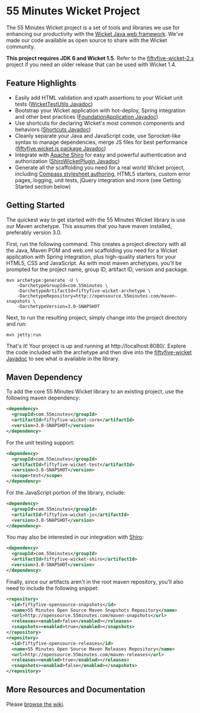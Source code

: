 # 55 Minutes Wicket Project

The 55 Minutes Wicket project is a set of tools and libraries we use for enhancing our productivity with the [Wicket Java web framework](http://wicket.apache.org/). We've made our code available as open source to share with the Wicket community.

**This project requires JDK 6 and Wicket 1.5.** Refer to the [fiftyfive-wicket-2.x](https://github.com/55minutes/fiftyfive-wicket-2.x) project if you need an older release that can be used with Wicket 1.4.

## Feature Highlights

* Easily add HTML validation and xpath assertions to your Wicket unit tests ([WicketTestUtils Javadoc](http://opensource.55minutes.com/apidocs/fiftyfive-wicket-all/3.0-SNAPSHOT/index.html?fiftyfive/wicket/test/WicketTestUtils.html))
* Bootstrap your Wicket application with hot-deploy, Spring integration and other best practices ([FoundationApplication Javadoc](http://opensource.55minutes.com/apidocs/fiftyfive-wicket-all/3.0-SNAPSHOT/index.html?fiftyfive/wicket/FoundationApplication.html))
* Use shortcuts for declaring Wicket's most common components and behaviors ([Shortcuts Javadoc](http://opensource.55minutes.com/apidocs/fiftyfive-wicket-all/3.0-SNAPSHOT/index.html?fiftyfive/wicket/util/Shortcuts.html))
* Cleanly separate your Java and JavaScript code, use Sprocket-like syntax to manage dependencies, merge JS files for best performance ([fiftyfive.wicket.js package Javadoc](http://opensource.55minutes.com/apidocs/fiftyfive-wicket-all/3.0-SNAPSHOT/index.html?fiftyfive/wicket/js/package-summary.html))
* Integrate with [Apache Shiro](http://shiro.apache.org) for easy and powerful authentication and authorization ([ShiroWicketPlugin Javadoc](http://opensource.55minutes.com/apidocs/fiftyfive-wicket-all/3.0-SNAPSHOT/index.html?fiftyfive/wicket/shiro/ShiroWicketPlugin.html))
* Generate all the scaffolding you need for a real world Wicket project, including [Compass stylesheet authoring](http://compass-style.org/), HTML5 starters, custom error pages, logging, unit tests, jQuery integration and more (see Getting Started section below)

## Getting Started

The quickest way to get started with the 55 Minutes Wicket library is use our Maven archetype. This assumes that you have maven installed, preferably version 3.0.

First, run the following command. This creates a project directory with all the Java, Maven POM and web.xml scaffolding you need for a Wicket application with Spring integration, plus high-quality starters for your HTML5, CSS and JavaScript. As with most maven archetypes, you'll be prompted for the project name, group ID, artifact ID, version and package.

    mvn archetype:generate -U \
        -DarchetypeGroupId=com.55minutes \
        -DarchetypeArtifactId=fiftyfive-wicket-archetype \
        -DarchetypeRepository=http://opensource.55minutes.com/maven-snapshots \
        -DarchetypeVersion=3.0-SNAPSHOT

Next, to run the resulting project, simply change into the project directory and run:

    mvn jetty:run

That's it! Your project is up and running at http://localhost:8080/. Explore the code included with the archetype and then dive into the [fiftyfive-wicket Javadoc](http://opensource.55minutes.com/apidocs/fiftyfive-wicket-all/3.0-SNAPSHOT/) to see what is available in the library.

## Maven Dependency

To add the core 55 Minutes Wicket library to an existing project, use the following maven dependency:

```xml
<dependency>
  <groupId>com.55minutes</groupId>
  <artifactId>fiftyfive-wicket-core</artifactId>
  <version>3.0-SNAPSHOT</version>
</dependency>
```

For the unit testing support:

```xml
<dependency>
  <groupId>com.55minutes</groupId>
  <artifactId>fiftyfive-wicket-test</artifactId>
  <version>3.0-SNAPSHOT</version>
  <scope>test</scope>
</dependency>
```

For the JavaScript portion of the library, include:

```xml
<dependency>
  <groupId>com.55minutes</groupId>
  <artifactId>fiftyfive-wicket-js</artifactId>
  <version>3.0-SNAPSHOT</version>
</dependency>
```

You may also be interested in our integration with [Shiro](http://shiro.apache.org):

```xml
<dependency>
  <groupId>com.55minutes</groupId>
  <artifactId>fiftyfive-wicket-shiro</artifactId>
  <version>3.0-SNAPSHOT</version>
</dependency>
```

Finally, since our artifacts aren't in the root maven repository, you'll also need to include the following snippet:

```xml
<repository>
  <id>fiftyfive-opensource-snapshots</id>
  <name>55 Minutes Open Source Maven Snapshots Repository</name>
  <url>http://opensource.55minutes.com/maven-snapshots</url>
  <releases><enabled>false</enabled></releases>
  <snapshots><enabled>true</enabled></snapshots>
</repository>
<repository>
  <id>fiftyfive-opensource-releases</id>
  <name>55 Minutes Open Source Maven Releases Repository</name>
  <url>http://opensource.55minutes.com/maven-releases</url>
  <releases><enabled>true</enabled></releases>
  <snapshots><enabled>false</enabled></snapshots>
</repository>
```

## More Resources and Documentation

Please [browse the wiki](https://github.com/55minutes/fiftyfive-wicket/wiki).
